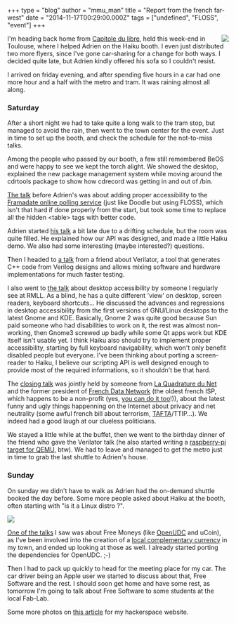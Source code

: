 +++
type = "blog"
author = "mmu_man"
title = "Report from the french far-west"
date = "2014-11-17T00:29:00.000Z"
tags = ["undefined", "FLOSS", "event"]
+++

<a href="/images/capitole_du_libre_haiku_booth_1"><img src="/files/screenshots/Capitole_du_libre_2014_DSCN2119.thumbnail.jpg" align="right"></a>I'm heading back home from <a href="http://2014.capitoledulibre.org/" title="Capitole du libre">Capitole du libre</a>, held this week-end in Toulouse, where I helped Adrien on the Haiku booth. I even just distributed two more flyers, since I've gone car-sharing for a change for both ways. I decided quite late, but Adrien kindly offered his sofa so I couldn't resist.
<!--more-->
I arrived on friday evening, and after spending five hours in a car had one more hour and a half with the metro and tram. It was raining almost all along.

<h3>Saturday</h3>

After a short night we had to take quite a long walk to the tram stop, but managed to avoid the rain, then went to the town center for the event. Just in time to set up the booth, and check the schedule for the not-to-miss talks.

Among the people who passed by our booth, a few still remembered BeOS and were happy to see we kept the torch alight. We showed the desktop, explained the new package management system while moving around the cdrtools package to show how cdrecord was getting in and out of /bin.

<a href="http://2014.capitoledulibre.org/programme/presentation/10/" title="Rendre un projet libre accessible : le cas Framadate">The talk</a> before Adrien's was about adding proper accessibility to the <a href="http://framadate.org/index.php?lang=en_GB" title="Framadate">Framadate online polling service</a> (just like Doodle but using FLOSS), which isn't that hard if done properly from the start, but took some time to replace all the hidden &lt;table&gt; tags with better code.

Adrien started <a href="http://2014.capitoledulibre.org/programme/presentation/14/" title="Découverte du système Haiku">his talk</a> a bit late due to a drifting schedule, but the room was quite filled. He explained how our API was designed, and made a little Haiku demo. We also had some interesting (maybe interested?) questions.

Then I headed to <a href="http://2014.capitoledulibre.org/programme/presentation/83/" title="Mixed ASIC/FPGA and software design and simulation using Verilator">a talk</a> from a friend about Verilator, a tool that generates C++ code from Verilog designs and allows mixing software and hardware implementations for much faster testing.

I also went to <a href="http://2014.capitoledulibre.org/programme/presentation/23/" title="La diversité pourrait sauver l'accessibilité">the talk</a> about desktop accessibility by someone I regularly see at RMLL. As a blind, he has a quite different 'view' on desktop, screen readers, keyboard shortcuts... He discussed the advances and regressions in desktop accessibility from the first versions of GNU/Linux desktops to the latest Gnome and KDE. Basically, Gnome 2 was quite good because Sun paid someone who had disabilities to work on it, the rest was almost non-working, then Gnome3 screwed up badly while some Qt apps work but KDE itself isn't usable yet. I think Haiku also should try to implement proper accessibility, starting by full keyboard navigability, which won't only benefit disabled people but everyone. I've been thinking about porting a screen-reader to Haiku, I believe our scripting API is well designed enough to provide most of the required informations, so it shouldn't be that hard.

The <a href="http://2014.capitoledulibre.org/programme/presentation/125/" title="Panorama des Internets actuels en politique : rires, pleurs et facepalms">closing talk</a> was jointly held by someone from <a href="https://www.laquadrature.net/en" title="La Quadrature du Net">La Quadrature du Net</a> and the former president of <a href="http://fdn.fr/" title="French Data Network">French Data Network</a> (the oldest french ISP, which happens to be a non-profit (yes, <a href="http://www.ffdn.org/en" title="Fédération FDN">you can do it too</a>!)), about the latest funny and ugly things happenning on the Internet about privacy and net neutrality (some awful french bill about terrorism, <a href="https://www.laquadrature.net/en/TAFTA" title="TAFTA">TAFTA</a>/TTIP...). We indeed had a good laugh at our clueless politicians.

We stayed a little while at the buffet, then we went to the birthday dinner of the friend who gave the Verilator talk (he also started writing a <a href="https://github.com/Torlus/qemu/tree/rpi" title="raspberry-pi branch on github">raspberry-pi target for QEMU</a>, btw). We had to leave and managed to get the metro just in time to grab the last shuttle to Adrien's house.

<h3>Sunday</h3>

On sunday we didn't have to walk as Adrien had the on-demand shuttle booked the day before. Some more people asked about Haiku at the booth, often starting with "is it a Linux distro ?".

<a href="/images/capitole_du_libre_haiku_booth_2"><img src="/files/screenshots/Capitole_du_libre_2014_DSCN2121.thumbnail.jpg"></a>

<a href="http://2014.capitoledulibre.org/programme/presentation/7/" title="Monnaies libres">One of the talks</a> I saw was about Free Moneys (like <a href="http://www.openudc.org/" title="OpenUDC">OpenUDC</a> and uCoin), as I've been involved into the creation of a <a href="https://en.wikipedia.org/wiki/Complementary_currency" title="Complementary currency on Wikipedia">local complementary currency</a> in my town, and ended up looking at those as well. I already started porting the dependencies for OpenUDC. ;-)

Then I had to pack up quickly to head for the meeting place for my car. The car driver being an Apple user we started to discuss about that, Free Software and the rest. I should soon get home and have some rest, as tomorrow I'm going to talk about Free Software to some students at the local Fab-Lab.

Some more photos on <a href="http://blog.l0ad.org/?p=1918" title="Nouvelles du far-west">this article</a> for my hackerspace website.